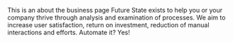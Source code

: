 This is an about the business page
Future State exists to help you or your company thrive through analysis and examination of processes. 
We aim to increase user satisfaction, return on investment, reduction of manual interactions and efforts. 
Automate it? Yes!
